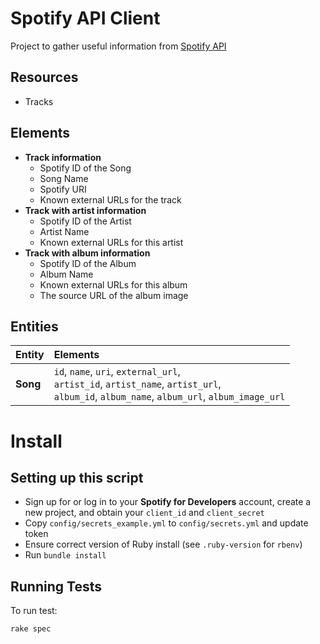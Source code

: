 # Spotify API Client
Project to gather useful information from <a href="https://developer.spotify.com/documentation/web-api">Spotify API</a>

## Resources
* Tracks

## Elements
* **Track information**
  - Spotify ID of the Song
  - Song Name
  - Spotify URI
  - Known external URLs for the track
* **Track with artist information**
  - Spotify ID of the Artist
  - Artist Name
  - Known external URLs for this artist
* **Track with album information**
  - Spotify ID of the Album
  - Album Name
  - Known external URLs for this album
  - The source URL of the album image


## Entities
| Entity     | Elements                                           |
| :--------- | :------------------------------------------------- |
| **Song**  | `id`, `name`, `uri`, `external_url`, <br>`artist_id`, `artist_name`, `artist_url`, <br>`album_id`, `album_name`, `album_url`, `album_image_url`                |

# Install
## Setting up this script
* Sign up for or log in to your **Spotify for Developers** account, create a new project, and obtain your `client_id` and `client_secret`
* Copy `config/secrets_example.yml` to `config/secrets.yml` and update token
* Ensure correct version of Ruby install (see `.ruby-version` for `rbenv`)
* Run `bundle install`

## Running Tests
To run test:
<pre><code>rake spec</pre></code>